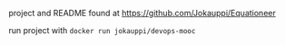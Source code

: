 project and README found at https://github.com/Jokauppi/Equationeer

run project with `docker run jokauppi/devops-mooc`
